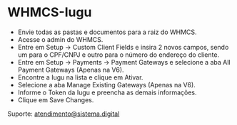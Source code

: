 # WHMCS-Iugu

- Envie todas as pastas e documentos para a raiz do WHMCS.
- Acesse o admin do WHMCS.
- Entre em Setup -> Custom Client Fields e insira 2 novos campos, sendo um para o CPF/CNPJ e outro para o número do endereço do cliente.
- Entre em Setup -> Payments -> Payment Gateways e selecione a aba All Payment Gateways (Apenas na V6).
- Encontre a Iugu na lista e clique em Ativar.
- Selecione a aba Manage Existing Gateways (Apenas na V6).
- Informe o Token da Iugu e preencha as demais informações.
- Clique em Save Changes.

Suporte: atendimento@sistema.digital
